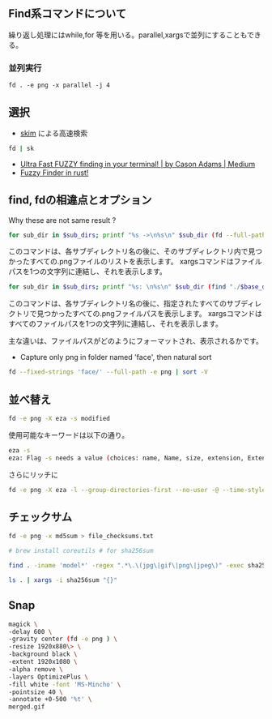 ## Find系コマンドについて

繰り返し処理にはwhile,for 等を用いる。parallel,xargsで並列にすることもできる。


### 並列実行

```
fd . -e png -x parallel -j 4
```
## 選択

- [skim](https://github.com/lotabout/skim) による高速検索
```bash
fd | sk
```

- [Ultra Fast FUZZY finding in your terminal! | by Cason Adams | Medium](https://medium.com/@casonadams/ultra-fast-fuzzy-finding-in-your-bash-shell-9550224e5138)
- [Fuzzy Finder in rust!](https://rustrepo.com/repo/lotabout-skim-rust-system-tools)

## find, fdの相違点とオプション

Why these are not same result ? 

```bash
for sub_dir in $sub_dirs; printf "%s ->\n%s\n" $sub_dir (fd --full-path -t f -e png "./$base_dir/$sub_dir"); end
```

このコマンドは、各サブディレクトリ名の後に、そのサブディレクトリ内で見つかったすべての.pngファイルのリストを表示します。 xargsコマンドはファイルパスを1つの文字列に連結し、それを表示します。

```bash
for sub_dir in $sub_dirs; printf "%s: \n%s\n" $sub_dir (find "./$base_dir/$sub_dir" -type f -name "*.png"); end
```

このコマンドは、各サブディレクトリ名の後に、指定されたすべてのサブディレクトリで見つかったすべての.pngファイルパスを表示します。 xargsコマンドはすべてのファイルパスを1つの文字列に連結し、それを表示します。

主な違いは、ファイルパスがどのようにフォーマットされ、表示されるかです。

- Capture only png in folder named 'face', then natural sort
```bash
fd --fixed-strings 'face/' --full-path -e png | sort -V
```

## 並べ替え


```bash
fd -e png -X eza -s modified
```

使用可能なキーワードは以下の通り。
```bash
eza -s
eza: Flag -s needs a value (choices: name, Name, size, extension, Extension, modified, changed, accessed, created, inode, type, none)
```

さらにリッチに
```bash
fd -e png -X eza -l --group-directories-first --no-user -@ --time-style +%Y%m%dT%H%M%S -s modified
```


## チェックサム

```bash
fd -e png -x md5sum > file_checksums.txt
```

```bash
# brew install coreutils # for sha256sum

find . -iname 'model*' -regex ".*\.\(jpg\|gif\|png\|jpeg\)" -exec sha256sum {} \;
```

```bash
ls . | xargs -i sha256sum "{}"
```


## Snap

```bash
magick \
-delay 600 \
-gravity center (fd -e png ) \
-resize 1920x880\> \
-background black \
-extent 1920x1080 \
-alpha remove \
-layers OptimizePlus \
-fill white -font 'MS-Mincho' \
-pointsize 40 \
-annotate +0-500 '%t' \
merged.gif
```

